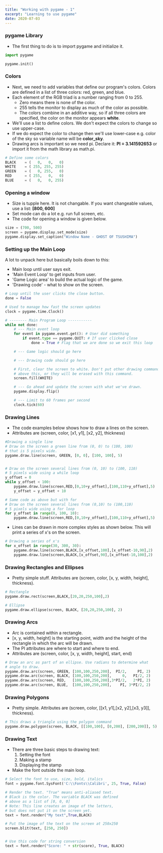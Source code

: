```yaml
---
title: "Working with pygame - 1"
excerpt: "Learning to use pygame"
date: 2020-07-03
---
```


### pygame Library

- The first thing to do is to import pygame and initialize it.

```python
import pygame

pygame.init()
```

### Colors

- Next, we need to add variables that define our program's colors. Colors are defined in a list of three colors: red, green, and blue.
- Each element of the RGB triad is a number ranging from 0 to 255.
  - Zero means there is none of the color.
  - 255 tells the monitor to display as much of the color as possible.
  - The colors combine in an additive way, so if all three colors are specified, the color on the monitor appears **white**.
- We'll use a list to define colors. We don't expect the colors to change so use upper-case.
- If we do expect the color to change then we'll use lower-case e.g. color of the sky so variable name will be **color_sky**.
- Drawing arcs is important so we need pi. Declare it: **PI = 3.141592653** or import it from the math library as math.pi.

```python
# Define some colors
BLACK    = (   0,   0,   0)
WHITE    = ( 255, 255, 255)
GREEN    = (   0, 255,   0)
RED      = ( 255,   0,   0)
BLUE     = (   0,   0, 255)
```

### Opening a window

- Size is tupple here. It is not changable. If you want changeable values, use a list: **[800, 600]**
- Set mode can do a lot e.g. run full screen, etc.
- The code for opening a window is given below.

```python
size = (700, 500)
screen = pygame.display.set_mode(size)
pygame.display.set_caption("Window Name - GHOST OF TSUSHIMA")
```

### Setting up the Main Loop

A lot to unpack here but basically boils down to this:
  - Main loop until user says exit.
  - 'Main Event Loop' to get inputs from user.
  - 'Game Logic area' to build the actual logic of the game.
  - 'Drawing code' - what to show on the screen.

```python
# Loop until the user clicks the close button.
done = False

# Used to manage how fast the screen updates
clock = pygame.time.Clock()

# -------- Main Program Loop -----------
while not done:
    # --- Main event loop
    for event in pygame.event.get(): # User did something
        if event.type == pygame.QUIT: # If user clicked close
            done = True # Flag that we are done so we exit this loop

    # --- Game logic should go here

    # --- Drawing code should go here

    # First, clear the screen to white. Don't put other drawing commands
    # above this, or they will be erased with this command.
    screen.fill(WHITE)

    # --- Go ahead and update the screen with what we've drawn.
    pygame.display.flip()

    # --- Limit to 60 frames per second
    clock.tick(60)
```

### Drawing Lines

- The code examples below shows how to draw a lines on the screen.
- Attributes are (screen, color, [x1, y1], [x2, y2], thickness)

```python
#Drawing a single line
# Draw on the screen a green line from (0, 0) to (100, 100)
# that is 5 pixels wide.
pygame.draw.line(screen, GREEN, [0, 0], [100, 100], 5)


# Draw on the screen several lines from (0, 10) to (100, 110)
# 5 pixels wide using a while loop
y_offset = 0
while y_offset < 100:
    pygame.draw.line(screen,RED,[0,10+y_offset],[100,110+y_offset],5)
    y_offset = y_offset + 10

# Same code as above but with for
# Draw on the screen several lines from (0,10) to (100,110)
# 5 pixels wide using a for loop
for y_offset in range(0, 100, 10):
    pygame.draw.line(screen,RED,[0,10+y_offset],[100,110+y_offset],5)    
```

- Lines can be drawn in more complex styles as shown below. This will print a series of x's on the screen.

```python
# Drawing a series of x's
for x_offset in range(30, 300, 30):
    pygame.draw.line(screen,BLACK,[x_offset,100],[x_offset-10,90],2)
    pygame.draw.line(screen,BLACK,[x_offset,90],[x_offset-10,100],2)
```

### Drawing Rectangles and Ellipses

- Pretty simple stuff. Attributes are (screen, color, [x, y, width, height], thickness).

```python
# Rectangle
pygame.draw.rect(screen,BLACK,[20,20,250,100],2)

# Ellipse
pygame.draw.ellipse(screen, BLACK, [20,20,250,100], 2)
```

### Drawing Arcs

- Arc is contained within a rectangle.
- [x, y, width, height] is the starting point, width and the height of the rectangle in which the arc will be drawn.
- The PI attributes are where to start and where to end.
- Attributes are (screen, color, [x, y, width, height], start, end)

```python
# Draw an arc as part of an ellipse. Use radians to determine what
# angle to draw.
pygame.draw.arc(screen, GREEN, [100,100,250,200],  PI/2,     PI, 2)
pygame.draw.arc(screen, BLACK, [100,100,250,200],     0,   PI/2, 2)
pygame.draw.arc(screen, RED,   [100,100,250,200],3*PI/2,   2*PI, 2)
pygame.draw.arc(screen, BLUE,  [100,100,250,200],    PI, 3*PI/2, 2)
```

### Drawing Polygons

- Pretty simple. Attributes are (screen, color, [[x1, y1],[x2, y2],[x3, y3]], thickness).

```python
# This draws a triangle using the polygon command
pygame.draw.polygon(screen, BLACK, [[100,100], [0,200], [200,200]], 5)
```

### Drawing Text

- There are three basic steps to drawing text:
  1. Setting the font
  2. Making a stamp
  3. Displaying the stamp
- Make the font outside the main loop.

```python
# Select the font to use, size, bold, italics
font = pygame.font.SysFont('C:\\Fonts\\Calibri', 25, True, False)

# Render the text. "True" means anti-aliased text.
# Black is the color. The variable BLACK was defined
# above as a list of [0, 0, 0]
# Note: This line creates an image of the letters,
# but does not put it on the screen yet.
text = font.render("My text",True,BLACK)

# Put the image of the text on the screen at 250x250
screen.blit(text, [250, 250])


# Use this code for string conversion
text = font.render("Score: " + str(score), True, BLACK)
```  
